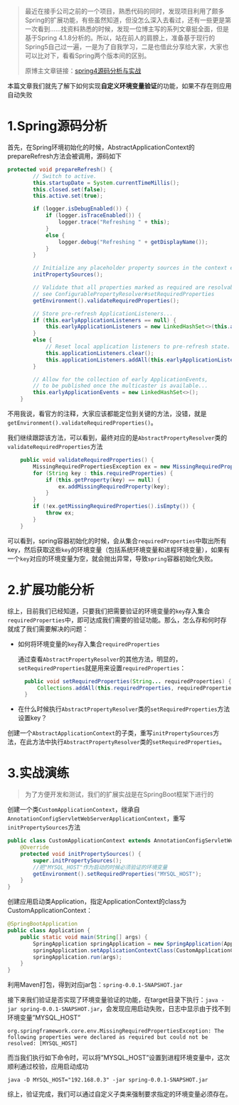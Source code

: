 > 最近在接手公司之前的一个项目，熟悉代码的同时，发现项目利用了颇多Spring的扩展功能，有些虽然知道，但没怎么深入去看过，还有一些更是第一次看到......找资料熟悉的时候，发现一位博主写的系列文章挺全面，但是基于Spring 4.1.8分析的。所以，站在前人的肩膀上，准备基于现行的Spring5自己过一遍，一是为了自我学习，二是也借此分享给大家，大家也可以比对下，看看Spring两个版本间的区别。
>
> 原博主文章链接：[spring4源码分析与实战](https://blog.csdn.net/boling_cavalry/category_9277994.html)

本篇文章我们就先了解下如何实现**自定义环境变量验证**的功能，如果不存在则应用自动失败

# 1.Spring源码分析

首先，在Spring环境初始化的时候，AbstractApplicationContext的prepareRefresh方法会被调用，源码如下

```java
protected void prepareRefresh() {
		// Switch to active.
		this.startupDate = System.currentTimeMillis();
		this.closed.set(false);
		this.active.set(true);

		if (logger.isDebugEnabled()) {
			if (logger.isTraceEnabled()) {
				logger.trace("Refreshing " + this);
			}
			else {
				logger.debug("Refreshing " + getDisplayName());
			}
		}

		// Initialize any placeholder property sources in the context environment.
		initPropertySources();

		// Validate that all properties marked as required are resolvable:
		// see ConfigurablePropertyResolver#setRequiredProperties
		getEnvironment().validateRequiredProperties();

		// Store pre-refresh ApplicationListeners...
		if (this.earlyApplicationListeners == null) {
			this.earlyApplicationListeners = new LinkedHashSet<>(this.applicationListeners);
		}
		else {
			// Reset local application listeners to pre-refresh state.
			this.applicationListeners.clear();
			this.applicationListeners.addAll(this.earlyApplicationListeners);
		}

		// Allow for the collection of early ApplicationEvents,
		// to be published once the multicaster is available...
		this.earlyApplicationEvents = new LinkedHashSet<>();
	}
```

不用我说，看官方的注释，大家应该都能定位到关键的方法，没错，就是`getEnvironment().validateRequiredProperties()`。

我们继续跟踪该方法，可以看到，最终对应的是`AbstractPropertyResolver`类的`validateRequiredProperties`方法

```java
	public void validateRequiredProperties() {
		MissingRequiredPropertiesException ex = new MissingRequiredPropertiesException();
		for (String key : this.requiredProperties) {
			if (this.getProperty(key) == null) {
				ex.addMissingRequiredProperty(key);
			}
		}
		if (!ex.getMissingRequiredProperties().isEmpty()) {
			throw ex;
		}
	}
```

可以看到，spring容器初始化的时候，会从集合`requiredProperties`中取出所有key，然后获取这些`key`的环境变量（包括系统环境变量和进程环境变量），如果有一个`key`对应的环境变量为空，就会抛出异常，导致`spring`容器初始化失败。

# 2.扩展功能分析

综上，目前我们已经知道，只要我们把需要验证的环境变量的`key`存入集合`requiredProperties`中，即可达成我们需要的验证功能。那么，怎么存和何时存就成了我们需要解决的问题：

- 如何将环境变量的`key`存入集合`requiredProperties`

  通过查看`AbstractPropertyResolver`的其他方法，明显的，`setRequiredProperties`就是用来设置`requiredProperties`：

  ```java
  	public void setRequiredProperties(String... requiredProperties) {
  		Collections.addAll(this.requiredProperties, requiredProperties);
  	}
  ```

-  在什么时候执行`AbstractPropertyResolver`类的`setRequiredProperties`方法设置key？

  创建一个`AbstractApplicationContext`的子类，重写`initPropertySources`方法，在此方法中执行`AbstractPropertyResolver`类的`setRequiredProperties`。

# 3.实战演练

> 为了方便开发和测试，我们的扩展实战是在SpringBoot框架下进行的

创建一个类`CustomApplicationContext`，继承自`AnnotationConfigServletWebServerApplicationContext`，重写`initPropertySources`方法

```java
public class CustomApplicationContext extends AnnotationConfigServletWebServerApplicationContext {
    @Override
    protected void initPropertySources() {
        super.initPropertySources();
        //把"MYSQL_HOST"作为启动的时候必须验证的环境变量
        getEnvironment().setRequiredProperties("MYSQL_HOST");
    }
}
```

创建应用启动类Application，指定ApplicationContext的class为CustomApplicationContext：

```java
@SpringBootApplication
public class Application {
    public static void main(String[] args) {
        SpringApplication springApplication = new SpringApplication(Application.class);
        springApplication.setApplicationContextClass(CustomApplicationContext.class);
        springApplication.run(args);
    }
}
```

利用Maven打包，得到对应jar包：`spring-0.0.1-SNAPSHOT.jar`

接下来我们验证是否实现了环境变量验证的功能，在target目录下执行：`java -jar spring-0.0.1-SNAPSHOT.jar`，会发现应用启动失败，日志中显示由于找不到环境变量”MYSQL_HOST”

```
org.springframework.core.env.MissingRequiredPropertiesException: The following properties were declared as required but could not be resolved: [MYSQL_HOST]
```

而当我们执行如下命令时，可以将”MYSQL_HOST”设置到进程环境变量中，这次顺利通过校验，应用启动成功

`java -D MYSQL_HOST="192.168.0.3" -jar spring-0.0.1-SNAPSHOT.jar`

综上，验证完成，我们可以通过自定义子类来强制要求指定的环境变量必须存在。